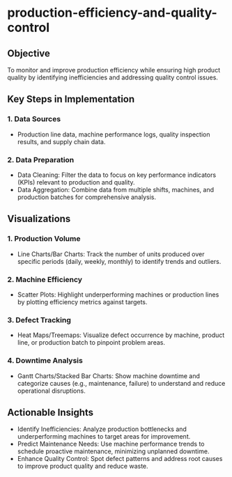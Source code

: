 # production-efficiency-and-quality-control
## Objective
To monitor and improve production efficiency while ensuring high product quality by identifying inefficiencies and addressing quality control issues.

## Key Steps in Implementation
### 1.	Data Sources
 - Production line data, machine performance logs, quality inspection results, and supply chain data.
### 2.	Data Preparation
 - Data Cleaning: Filter the data to focus on key performance indicators (KPIs) relevant to production and quality.
 - Data Aggregation: Combine data from multiple shifts, machines, and production batches for comprehensive analysis.
   
## Visualizations
### 1.	Production Volume
 - Line Charts/Bar Charts: Track the number of units produced over specific periods (daily, weekly, monthly) to identify trends and outliers.
### 2.	Machine Efficiency
 - Scatter Plots: Highlight underperforming machines or production lines by plotting efficiency metrics against targets.
### 3.	Defect Tracking
 - Heat Maps/Treemaps: Visualize defect occurrence by machine, product line, or production batch to pinpoint problem areas.
### 4.	Downtime Analysis
 - Gantt Charts/Stacked Bar Charts: Show machine downtime and categorize causes (e.g., maintenance, failure) to understand and reduce operational disruptions.
   
## Actionable Insights
 - Identify Inefficiencies: Analyze production bottlenecks and underperforming machines to target areas for improvement.
 - Predict Maintenance Needs: Use machine performance trends to schedule proactive maintenance, minimizing unplanned downtime.
 - Enhance Quality Control: Spot defect patterns and address root causes to improve product quality and reduce waste.
